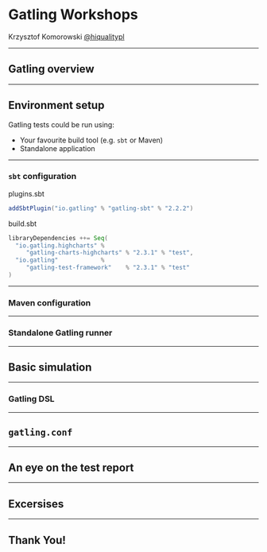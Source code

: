 Gatling Workshops
=================

Krzysztof Komorowski [@hiqualitypl](https://www.twitter.com/HiQualityPL)

---

## Gatling overview

---

## Environment setup

Gatling tests could be run using:

* Your favourite build tool (e.g. `sbt` or Maven)
* Standalone application

---

### `sbt` configuration

plugins.sbt

```scala
addSbtPlugin("io.gatling" % "gatling-sbt" % "2.2.2")
```    

build.sbt

```scala
libraryDependencies ++= Seq(
  "io.gatling.highcharts" %
     "gatling-charts-highcharts" % "2.3.1" % "test",
  "io.gatling"            %
     "gatling-test-framework"    % "2.3.1" % "test"
)
```

---

### Maven configuration

---

### Standalone Gatling runner

---

## Basic simulation

---

### Gatling DSL

---

## `gatling.conf`

---

## An eye on the test report

---

## Excersises

---

## Thank You!